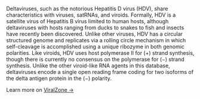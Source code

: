 Deltaviruses, such as the notorious Hepatitis D virus (HDV), share characteristics with viruses, satRNAs, and viroids.
Formally, HDV is a satellite virus of Hepatitis B virus limited to human hosts, although deltaviruses with hosts ranging from ducks to snakes to fish and insects have recently been discovered.
Unlike other viruses, HDV has a circular structured genome and replicates via a rolling circle mechanism in which self-cleavage is accomplished using a unique ribozyme in both genomic polarities.
Like viroids, HDV uses host polymerase II for (+) strand synthesis, though there is currently no consensus on the polymerase for (−) strand synthesis. Unlike the other viroid-like RNA agents in this database, deltaviruses encode a single open reading frame coding for two isoforms of the delta antigen protein in the (−) polarity.

Learn more on [ViralZone &rarr;](https://viralzone.expasy.org/175?outline=all_by_species)
